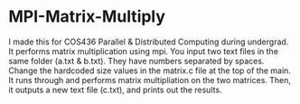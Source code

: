 # MPI-Matrix-Multiply

I made this for COS436 Parallel & Distributed Computing during undergrad. It performs matrix multiplication using mpi. You input two text files in the same folder (a.txt & b.txt). They have numbers separated by spaces. Change the hardcoded size values in the matrix.c file at the top of the main. It runs through and performs matrix multipliation on the two matrices. Then, it outputs a new text file (c.txt), and prints out the results.
